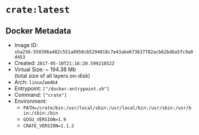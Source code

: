 # `crate:latest`

## Docker Metadata

- Image ID: `sha256:550396a482c551a8958cb5294018c7e43abe673637782acb62bd6a5fc9a0d453`
- Created: `2017-05-10T21:16:20.59921852Z`
- Virtual Size: ~ 194.38 Mb  
  (total size of all layers on-disk)
- Arch: `linux`/`amd64`
- Entrypoint: `["/docker-entrypoint.sh"]`
- Command: `["crate"]`
- Environment:
  - `PATH=/crate/bin:/usr/local/sbin:/usr/local/bin:/usr/sbin:/usr/bin:/sbin:/bin`
  - `GOSU_VERSION=1.9`
  - `CRATE_VERSION=1.1.2`
